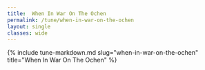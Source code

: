 ```yaml
---
title:  When In War On The Ochen
permalink: /tune/when-in-war-on-the-ochen
layout: single
classes: wide
---
```

{% include tune-markdown.md slug="when-in-war-on-the-ochen" title="When In War On The Ochen" %}
